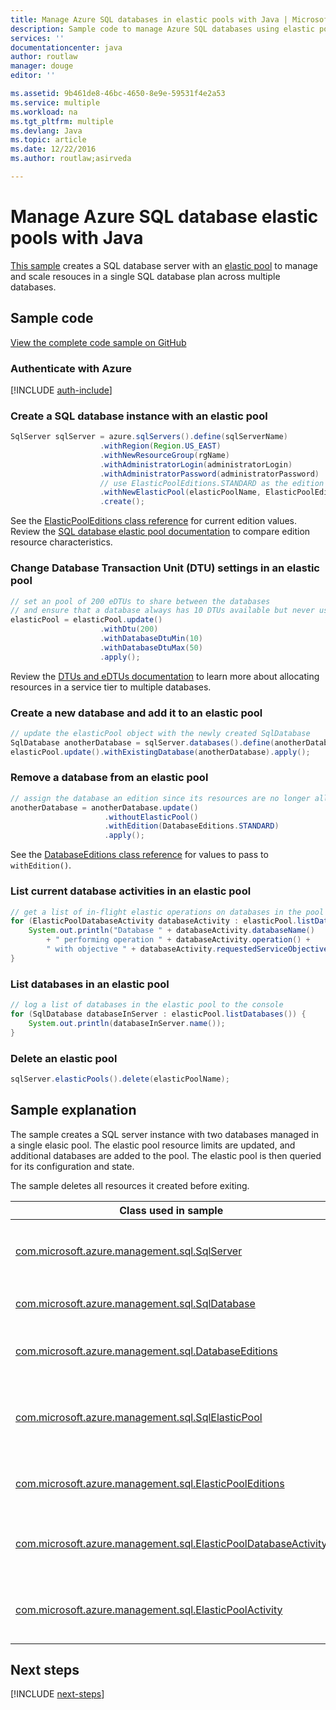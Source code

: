 ```yaml
---
title: Manage Azure SQL databases in elastic pools with Java | Microsoft Docs
description: Sample code to manage Azure SQL databases using elastic pools in your Java code
services: ''
documentationcenter: java
author: routlaw
manager: douge
editor: ''

ms.assetid: 9b461de8-46bc-4650-8e9e-59531f4e2a53
ms.service: multiple
ms.workload: na
ms.tgt_pltfrm: multiple
ms.devlang: Java
ms.topic: article
ms.date: 12/22/2016
ms.author: routlaw;asirveda

---
```


# Manage Azure SQL database elastic pools with Java

[This sample](https://github.com/Azure-Samples/sql-database-java-manage-sql-dbs-in-elastic-pool) creates a SQL database server with an [elastic pool](https://docs.microsoft.com/en-us/azure/sql-database/sql-database-elastic-pool) to manage and scale resouces in a single SQL database plan across multiple databases. 

## Sample code

[View the complete code sample on GitHub](https://github.com/Azure-Samples/sql-database-java-manage-sql-dbs-in-elastic-pool)

### Authenticate with Azure

[!INCLUDE [auth-include](_shared/auth-include.md)]

### Create a SQL database instance with an elastic pool

```java
SqlServer sqlServer = azure.sqlServers().define(sqlServerName)
                    .withRegion(Region.US_EAST)
                    .withNewResourceGroup(rgName)
                    .withAdministratorLogin(administratorLogin)
                    .withAdministratorPassword(administratorPassword)
                    // use ElasticPoolEditions.STANDARD as the edition and creating two databases
                    .withNewElasticPool(elasticPoolName, ElasticPoolEditions.STANDARD, database1Name, database2Name)
                    .create();
```

See the [ElasticPoolEditions class reference](https://docs.microsoft.com/en-us/java/api/com.microsoft.azure.management.sql._elastic_pool_editions) for current edition values. Review the [SQL database elastic pool documentation](https://docs.microsoft.com/en-us/azure/sql-database/sql-database-elastic-pool) to compare edition resource characteristics. 

### Change Database Transaction Unit (DTU) settings in an elastic pool

```java
// set an pool of 200 eDTUs to share between the databases
// and ensure that a database always has 10 DTUs available but never uses more than 50
elasticPool = elasticPool.update()
                    .withDtu(200)
                    .withDatabaseDtuMin(10)
                    .withDatabaseDtuMax(50)
                    .apply();
```

Review the [DTUs and eDTUs documentation](https://docs.microsoft.com/en-us/azure/sql-database/sql-database-what-is-a-dtu) to learn more about allocating resources in a service tier to multiple databases.

### Create a new database and add it to an elastic pool

```java
// update the elasticPool object with the newly created SqlDatabase
SqlDatabase anotherDatabase = sqlServer.databases().define(anotherDatabaseName).create();
elasticPool.update().withExistingDatabase(anotherDatabase).apply();            
```

### Remove a database from an elastic pool
```java
// assign the database an edition since its resources are no longer allocated by the pool 
anotherDatabase = anotherDatabase.update()
                     .withoutElasticPool()
                     .withEdition(DatabaseEditions.STANDARD)
                     .apply();
```

See the [DatabaseEditions class reference](https://docs.microsoft.com/en-us/java/api/com.microsoft.azure.management.sql._database_editions) for values to pass to `withEdition()`.

### List current database activities in an elastic pool
```java
// get a list of in-flight elastic operations on databases in the pool and log them 
for (ElasticPoolDatabaseActivity databaseActivity : elasticPool.listDatabaseActivities()) {
    System.out.println("Database " + databaseActivity.databaseName() 
        + " performing operation " + databaseActivity.operation() + 
        " with objective " + databaseActivity.requestedServiceObjective());
}
```

### List databases in an elastic pool
```java
// log a list of databases in the elastic pool to the console
for (SqlDatabase databaseInServer : elasticPool.listDatabases()) {
    System.out.println(databaseInServer.name());
}
```

### Delete an elastic pool
```java
sqlServer.elasticPools().delete(elasticPoolName);
```

## Sample explanation

The sample creates a SQL server instance with two databases managed in a single elasic pool. The elastic pool resource limits are updated,  and additional databases are added to the pool. The elastic pool is then queried for its configuration and state. 

The sample deletes all resources it created before exiting.

| Class used in sample | Notes |
|-------|-------|
| [com.microsoft.azure.management.sql.SqlServer](https://docs.microsoft.com/en-us/java/api/com.microsoft.azure.management.sql._sql_server) | SQL Server instance in Azure created by `azure.sqlServers().define()...create()` fluent chain. Provides methods to create elastic pools and databases in the created instance. 
| [com.microsoft.azure.management.sql.SqlDatabase](https://docs.microsoft.com/en-us/java/api/com.microsoft.azure.management.sql._sql_database) | Client side object representing a SQL database. Created through `sqlServer().define()...create()`. 
| [com.microsoft.azure.management.sql.DatabaseEditions](https://docs.microsoft.com/en-us/java/api/com.microsoft.azure.management.sql._database_editions) | Constant static fields used to set database resources when creating a database outside of an elastic pool or when moving a database out of an elastic pool  
| [com.microsoft.azure.management.sql.SqlElasticPool](https://docs.microsoft.com/en-us/java/api/com.microsoft.azure.management.sql._sql_elastic_pool) | Created from the `withNewElasticPool()` section of the fluent chain that created the SqlServer in Azure. Provides methods to set resource limits for databases running in the elastic pool and for the elastic pool itself. 
| [com.microsoft.azure.management.sql.ElasticPoolEditions](https://docs.microsoft.com/en-us/java/api/com.microsoft.azure.management.sql._elastic_pool_editions) | Class of constant fields defining the resources available to an elastic pool. See [SQL database elastic pool documentation](https://docs.microsoft.com/en-us/azure/sql-database/sql-database-elastic-pool) for tier details. 
| [com.microsoft.azure.management.sql.ElasticPoolDatabaseActivity](https://docs.microsoft.com/en-us/java/api/com.microsoft.azure.management.sql._elastic_pool_database_activity) | Retreived from `SqlElasticPool.listDatabaseActivities()`. Each object of this type represents an activity performed on a database in the elastic pool.
| [com.microsoft.azure.management.sql.ElasticPoolActivity](https://docs.microsoft.com/en-us/java/api/com.microsoft.azure.management.sql._elastic_pool_activity) | Retrieved in a List from `SqlElasticPool.listActivities()`. Each of object in the list represents an activity performed on the elastic pool (not the databases in the elastic pool).

## Next steps

[!INCLUDE [next-steps](_shared/next-steps.md)]